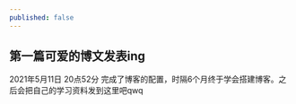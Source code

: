 ```yaml
---
published: false
---
```

## 第一篇可爱的博文发表ing

2021年5月11日 20点52分 完成了博客的配置，时隔6个月终于学会搭建博客。之后会把自己的学习资料发到这里吧qwq
